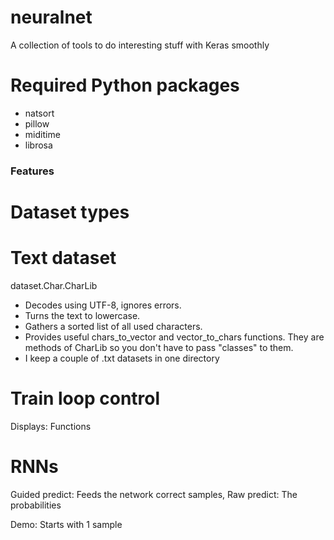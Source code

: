 # neuralnet
A collection of tools to do interesting stuff with Keras smoothly

# Required Python packages
* natsort
* pillow
* miditime
* librosa

### Features

# Dataset types

# Text dataset
dataset.Char.CharLib 
* Decodes using UTF-8, ignores errors.
* Turns the text to lowercase.
* Gathers a sorted list of all used characters.
* Provides useful chars_to_vector and vector_to_chars functions. They are methods of CharLib so you don't have to pass "classes" to them.
* I keep a couple of .txt datasets in one directory

# Train loop control
Displays: Functions 

# RNNs
Guided predict: Feeds the network correct samples, 
Raw predict: The probabilities

Demo: Starts with 1 sample
